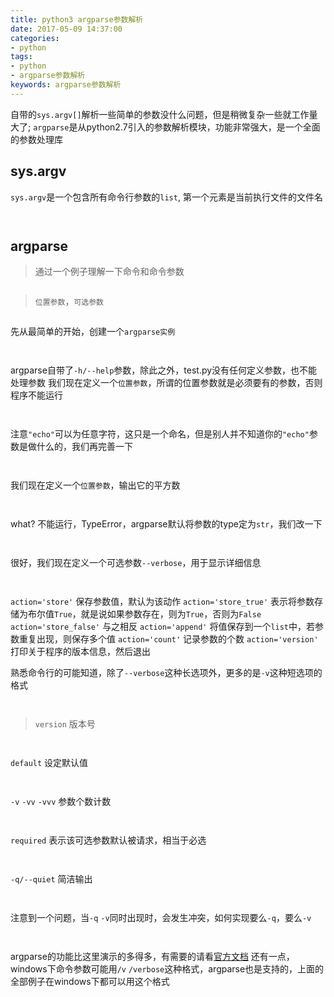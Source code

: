 ```yaml
---
title: python3 argparse参数解析
date: 2017-05-09 14:37:00
categories:
- python
tags:
- python
- argparse参数解析
keywords: argparse参数解析
---
```


> 
自带的`sys.argv[]`解析一些简单的参数没什么问题，但是稍微复杂一些就工作量大了;
`argparse`是从python2.7引入的参数解析模块，功能非常强大，是一个全面的参数处理库

<!-- more -->

## sys.argv
`sys.argv`是一个包含所有命令行参数的`list`, 第一个元素是当前执行文件的文件名
<pre><code class="language-python line-numbers"><script type="text/plain">#/bin/env python3
# coding: utf-8
import sys
print(type(sys.argv))
print(sys.argv)
</script></code></pre>

<pre><code class="language-python line-numbers"><script type="text/plain">$ chmod +x test.py
$ ./test.py
<class 'list'>
['./test.py']
$ ./test.py -a -b -c
<class 'list'>
['./test.py', '-a', '-b', '-c']
</script></code></pre>

## argparse
> 通过一个例子理解一下命令和命令参数

<pre><code class="language-python line-numbers"><script type="text/plain">[root@localhost ~]# ls
argparse_learn.py  jdlingyu
[root@localhost ~]# ls jdlingyu/
README.md  site.py  theme.py
[root@localhost ~]# ls -l
total 4
-rwxr-xr-x 1 root root 893 May  9 14:35 argparse_learn.py
drwxr-xr-x 3 root root  66 May  8 21:41 jdlingyu
[root@localhost ~]# ls --help
Usage: ls [OPTION]... [FILE]...
List information about the FILEs (the current directory by default).
Sort entries alphabetically if none of -cftuvSUX nor --sort is specified.
......
</script></code></pre>

> `位置参数`，`可选参数`

<pre><code class="language-python line-numbers"><script type="text/plain">ls              # 不带参数，显示当前路径下的文件
ls jdlingyu/    # 位置参数，显示指定文件
ls -l           # 可选参数，显示文件的详细信息
ls --help       # 可选参数，显示帮助信息
</script></code></pre>

> 
先从最简单的开始，创建一个`argparse实例`

<pre><code class="language-python line-numbers"><script type="text/plain">import argparse
parser=argparse.ArgumentParser(description='learn argparse module')
parser.parse_args()
</script></code></pre>

<pre><code class="language-python line-numbers"><script type="text/plain"># root @ localhost in ~ [15:34:24]
$ ./test.py

# root @ localhost in ~ [15:34:26]
$ ./test.py -l
usage: test.py [-h]
test.py: error: unrecognized arguments: -l

# root @ localhost in ~ [15:34:39] C:2
$ ./test.py -h
usage: test.py [-h]

learn argparse module

optional arguments:
  -h, --help  show this help message and exit

# root @ localhost in ~ [15:34:43]
$ ./test.py --help
usage: test.py [-h]

learn argparse module

optional arguments:
  -h, --help  show this help message and exit

# root @ localhost in ~ [15:34:48]
$ ./test.py test
usage: test.py [-h]
test.py: error: unrecognized arguments: test
</script></code></pre>

> 
argparse自带了`-h/--help`参数，除此之外，test.py没有任何定义参数，也不能处理参数
我们现在定义一个`位置参数`，所谓的位置参数就是必须要有的参数，否则程序不能运行

<pre><code class="language-python line-numbers"><script type="text/plain">import argparse
parser=argparse.ArgumentParser(description='learn argparse module')
parser.add_argument("echo")
args=parser.parse_args()

print(args.echo)
</script></code></pre>

<pre><code class="language-python line-numbers"><script type="text/plain"># root @ localhost in ~ [15:41:02]
$ ./test.py
usage: test.py [-h] echo
test.py: error: the following arguments are required: echo

# root @ localhost in ~ [15:42:12] C:2
$ ./test.py test
test

# root @ localhost in ~ [15:42:19]
$ ./test.py -h
usage: test.py [-h] echo

learn argparse module

positional arguments:
  echo

optional arguments:
  -h, --help  show this help message and exit
</script></code></pre>

> 
注意`"echo"`可以为任意字符，这只是一个命名，但是别人并不知道你的`"echo"`参数是做什么的，我们再完善一下

<pre><code class="language-python line-numbers"><script type="text/plain">import argparse
parser=argparse.ArgumentParser(description='learn argparse module')
parser.add_argument("echo", help='echo the string you use here')
args=parser.parse_args()

print(args.echo)
</script></code></pre>

<pre><code class="language-python line-numbers"><script type="text/plain"># root @ localhost in ~ [15:45:50] C:2
$ ./test.py test
test

# root @ localhost in ~ [15:45:53]
$ ./test.py -h
usage: test.py [-h] echo

learn argparse module

positional arguments:
  echo        echo the string you use here

optional arguments:
  -h, --help  show this help message and exit
</script></code></pre>

> 
我们现在定义一个`位置参数`，输出它的平方数

<pre><code class="language-python line-numbers"><script type="text/plain">import argparse
parser=argparse.ArgumentParser(description='learn argparse module')
parser.add_argument("square", help='display a square of a given number')
args=parser.parse_args()

print(args.square ** 2)
</script></code></pre>

<pre><code class="language-python line-numbers"><script type="text/plain">$ ./test.py
usage: test.py [-h] square
test.py: error: the following arguments are required: square

# root @ localhost in ~ [15:49:42] C:2
$ ./test.py 2
Traceback (most recent call last):
  File "./test.py", line 8, in <module>
    print(args.square ** 2)
TypeError: unsupported operand type(s) for ** or pow(): 'str' and 'int'

# root @ localhost in ~ [15:49:44] C:1
$ ./test.py -h
usage: test.py [-h] square

learn argparse module

positional arguments:
  square      display a square of a given number

optional arguments:
  -h, --help  show this help message and exit
</script></code></pre>

> 
what? 不能运行，TypeError，argparse默认将参数的type定为`str`，我们改一下

<pre><code class="language-python line-numbers"><script type="text/plain">import argparse
parser=argparse.ArgumentParser(description='learn argparse module')
parser.add_argument("square", help='display a square of a given number', type=int)
args=parser.parse_args()

print(args.square ** 2)
</script></code></pre>

<pre><code class="language-python line-numbers"><script type="text/plain"># root @ localhost in ~ [15:51:51]
$ ./test.py 5
25
</script></code></pre>

> 
很好，我们现在定义一个可选参数`--verbose`，用于显示详细信息

<pre><code class="language-python line-numbers"><script type="text/plain">import argparse
parser=argparse.ArgumentParser(description='learn argparse module')
parser.add_argument("square", help='display a square of a given number', type=int)
parser.add_argument('--verbose', help='display verbose info', action='store_true')
args=parser.parse_args()

dist=args.square ** 2

if args.verbose:
    print('{} * {} = {}'.format(args.square,args.square,dist))
else:
    print(dist)
</script></code></pre>

<pre><code class="language-python line-numbers"><script type="text/plain"># root @ localhost in ~ [15:57:36]
$ ./test.py 5
25

# root @ localhost in ~ [15:57:42]
$ ./test.py 5 --verbose
5 * 5 = 25
</script></code></pre>

> 
`action='store'`        保存参数值，默认为该动作
`action='store_true'`   表示将参数存储为布尔值`True`，就是说如果参数存在，则为`True`，否则为`False`
`action='store_false'`  与之相反
`action='append'`       将值保存到一个`list`中，若参数重复出现，则保存多个值
`action='count'`        记录参数的个数
`action='version'`      打印关于程序的版本信息，然后退出

熟悉命令行的可能知道，除了`--verbose`这种长选项外，更多的是`-v`这种短选项的格式
<pre><code class="language-python line-numbers"><script type="text/plain">import argparse
parser=argparse.ArgumentParser(description='learn argparse module')
parser.add_argument("square", help='display a square of a given number', type=int)
parser.add_argument('-v', '--verbose', help='display verbose info', action='store_true')
args=parser.parse_args()

dist=args.square ** 2

if args.verbose:
    print('{} * {} = {}'.format(args.square,args.square,dist))
else:
    print(dist)
</script></code></pre>

<pre><code class="language-python line-numbers"><script type="text/plain"># root @ localhost in ~ [16:07:32]
$ ./test.py 5 -v
5 * 5 = 25

# root @ localhost in ~ [16:07:35]
$ ./test.py 5 --verbose
5 * 5 = 25
</script></code></pre>

> `version` 版本号

<pre><code class="language-python line-numbers"><script type="text/plain">import argparse
parser=argparse.ArgumentParser(description='learn argparse module')
parser.add_argument("square", help='display a square of a given number', type=int)
parser.add_argument('-v', '--verbose', help='display verbose info', action='store_true')
parser.add_argument('-V', '--version', help='display program version', action='version', version='%(prog)s v1.0')
args=parser.parse_args()

dist=args.square ** 2

if args.verbose:
    print('{} * {} = {}'.format(args.square,args.square,dist))
else:
    print(dist)
</script></code></pre>

<pre><code class="language-python line-numbers"><script type="text/plain"># root @ localhost in ~ [16:14:02]
$ ./test.py -V
test.py v1.0
</script></code></pre>

> 
`default` 设定默认值

<pre><code class="language-python line-numbers"><script type="text/plain">import argparse
parser=argparse.ArgumentParser(description='learn argparse module')
parser.add_argument("square", help='display a square of a given number', type=int)
parser.add_argument('-v', '--verbose', help='display verbose info', action='store_true', default=True)
parser.add_argument('-V', '--version', help='display program version', action='version', version='%(prog)s v1.0')
args=parser.parse_args()

dist=args.square ** 2

if args.verbose:
    print('{} * {} = {}'.format(args.square,args.square,dist))
else:
    print(dist)
</script></code></pre>

<pre><code class="language-python line-numbers"><script type="text/plain"># root @ localhost in ~ [16:19:58] C:127
$ ./test.py 4
4 * 4 = 16
</script></code></pre>

> 
`-v` `-vv` `-vvv` 参数个数计数

<pre><code class="language-python line-numbers"><script type="text/plain">import argparse
parser=argparse.ArgumentParser(description='learn argparse module')
parser.add_argument("square", help='display a square of a given number', type=int)
parser.add_argument('-v', '--verbose', help='display verbose info', action='count', default=0)
parser.add_argument('-V', '--version', help='display program version', action='version', version='%(prog)s v1.0')
args=parser.parse_args()

dist=args.square ** 2

if args.verbose >= 2:
    print('{} 的 平方数为 {}'.format(args.square, dist))
if args.verbose == 1:
    print('{} * {} = {}'.format(args.square,args.square,dist))
else:
    print(dist)
</script></code></pre>

<pre><code class="language-python line-numbers"><script type="text/plain"># root @ localhost in ~ [16:32:27] C:2
$ ./test.py 3
9

# root @ localhost in ~ [16:32:28]
$ ./test.py 3 -v
3 * 3 = 9

# root @ localhost in ~ [16:32:31]
$ ./test.py 3 -vv
3 的 平方数为 9
9

# root @ localhost in ~ [16:32:32]
$ ./test.py 3 -vvv
3 的 平方数为 9
9
</script></code></pre>

> 
`required` 表示该可选参数默认被请求，相当于必选

<pre><code class="language-python line-numbers"><script type="text/plain">import argparse
parser=argparse.ArgumentParser(description='learn argparse module')
parser.add_argument("-s", '--square', help='display a square of a given number', type=int, required=True)
parser.add_argument('-v', '--verbose', help='display verbose info', action='count', default=0)
parser.add_argument('-V', '--version', help='display program version', action='version', version='%(prog)s v1.0')
args=parser.parse_args()

dist=args.square ** 2

if args.verbose >= 2:
    print('{} 的 平方数为 {}'.format(args.square, dist))
if args.verbose == 1:
    print('{} * {} = {}'.format(args.square,args.square,dist))
else:
    print(dist)
</script></code></pre>

<pre><code class="language-python line-numbers"><script type="text/plain"># root @ localhost in ~ [16:36:02]
$ ./test.py -s9
81

# root @ localhost in ~ [16:36:18]
$ ./test.py -s9 -v
9 * 9 = 81

# root @ localhost in ~ [16:36:20]
$ ./test.py -s9 -vv
9 的 平方数为 81
81

# root @ localhost in ~ [16:36:21]
$ ./test.py
usage: test.py [-h] -s SQUARE [-v] [-V]
test.py: error: the following arguments are required: -s/--square
</script></code></pre>

> 
`-q/--quiet` 简洁输出

<pre><code class="language-python line-numbers"><script type="text/plain">import argparse
parser=argparse.ArgumentParser(description='learn argparse module')
parser.add_argument("-s", '--square', help='display a square of a given number', type=int, required=True)
parser.add_argument('-v', '--verbose', help='display verbose info', action='store_true')
parser.add_argument('-q', '--quiet', help='don\'t display verbose info', action='store_true')
parser.add_argument('-V', '--version', help='display program version', action='version', version='%(prog)s v1.0')
args=parser.parse_args()

dist=args.square ** 2

if args.quiet:
    print(dist)
elif args.verbose:
    print('{} 的 平方数为 {}'.format(args.square, dist))
else:
    print('{} * {} = {}'.format(args.square,args.square,dist))
</script></code></pre>

<pre><code class="language-python line-numbers"><script type="text/plain"># root @ localhost in ~ [16:43:37]
$ ./test.py -s8
8 * 8 = 64

# root @ localhost in ~ [16:43:56]
$ ./test.py -s8 -q
64

# root @ localhost in ~ [16:43:58]
$ ./test.py -s8 -v
8 的 平方数为 64

# root @ localhost in ~ [16:44:00]
$ ./test.py -s8 -vq
64

# root @ localhost in ~ [16:44:06]
$ ./test.py -s8 -qv
64
</script></code></pre>

> 
注意到一个问题，当`-q` `-v`同时出现时，会发生冲突，如何实现要么`-q`，要么`-v`

<pre><code class="language-python line-numbers"><script type="text/plain">import argparse
parser=argparse.ArgumentParser(description='learn argparse module')
group=parser.add_mutually_exclusive_group()
group.add_argument('-v', '--verbose', help='display verbose info', action='store_true')
group.add_argument('-q', '--quiet', help='don\'t display verbose info', action='store_true')
parser.add_argument("-s", '--square', help='display a square of a given number', type=int, required=True)
parser.add_argument('-V', '--version', help='display program version', action='version', version='%(prog)s v1.0')
args=parser.parse_args()

dist=args.square ** 2

if args.quiet:
    print(dist)
elif args.verbose:
    print('{} 的 平方数为 {}'.format(args.square, dist))
else:
    print('{} * {} = {}'.format(args.square,args.square,dist))
</script></code></pre>

<pre><code class="language-python line-numbers"><script type="text/plain"># root @ localhost in ~ [16:46:54]
$ ./test.py -s8
8 * 8 = 64

# root @ localhost in ~ [16:47:08]
$ ./test.py -s8 -v
8 的 平方数为 64

# root @ localhost in ~ [16:47:10]
$ ./test.py -s8 -q
64

# root @ localhost in ~ [16:47:11]
$ ./test.py -s8 -qv
usage: test.py [-h] [-v | -q] -s SQUARE [-V]
test.py: error: argument -v/--verbose: not allowed with argument -q/--quiet
</script></code></pre>

> 
argparse的功能比这里演示的多得多，有需要的请看[官方文档](https://docs.python.org/3/library/argparse.html)
还有一点，windows下命令参数可能用`/v` `/verbose`这种格式，argparse也是支持的，上面的全部例子在windows下都可以用这个格式
